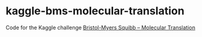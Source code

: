 # kaggle-bms-molecular-translation
Code for the Kaggle challenge [Bristol-Myers Squibb – Molecular Translation](https://www.kaggle.com/c/bms-molecular-translation)
